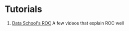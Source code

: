 # Tutorials

1. [Data School's ROC](http://www.dataschool.io/roc-curves-and-auc-explained/)
   A few videos that explain ROC well
